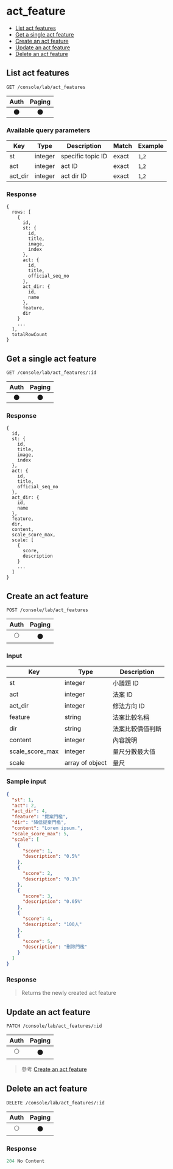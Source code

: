 # act_feature

- [List act features](#list-act-features)
- [Get a single act feature](#get-a-single-act-feature)
- [Create an act feature](#create-an-act-feature)
- [Update an act feature](#update-an-act-feature)
- [Delete an act feature](#delete-an-act-feature)

## List act features
```
GET /console/lab/act_features
```

| Auth | Paging |
| :---: | :---: |
| 🌑 | 🌑 |

### Available query parameters

| Key | Type | Description | Match | Example |
| --- | --- | --- | --- | --- |
| st | integer | specific topic ID | exact | `1`,`2` |
| act | integer | act ID | exact | `1`,`2` |
| act_dir | integer | act dir ID | exact | `1`,`2` |

### Response
```
{
  rows: [
    {
      id,
      st: {
        id,
        title,
        image,
        index
      },
      act: {
        id,
        title,
        official_seq_no
      },
      act_dir: {
        id,
        name
      },
      feature,
      dir
    }
    ...
  ],
  totalRowCount
}
```

## Get a single act feature
```
GET /console/lab/act_features/:id
```

| Auth | Paging |
| :---: | :---: |
| 🌑 | 🌑 |

### Response
```
{
  id,
  st: {
    id,
    title,
    image,
    index
  },
  act: {
    id,
    title,
    official_seq_no
  },
  act_dir: {
    id,
    name
  },
  feature,
  dir,
  content,
  scale_score_max,
  scale: [
    {
      score,
      description
    }
    ...
  ]
}
```

## Create an act feature
```
POST /console/lab/act_features
```

| Auth | Paging |
| :---: | :---: |
| 🌕 | 🌑 |

### Input

| Key | Type | Description |
| --- | --- | --- |
| st | integer | 小議題 ID |
| act | integer | 法案 ID |
| act_dir | integer | 修法方向 ID |
| feature | string | 法案比較名稱 |
| dir | string | 法案比較價值判斷 |
| content | integer | 內容說明 |
| scale_score_max | integer | 量尺分數最大值 |
| scale | array of object | 量尺 |

### Sample input
```json
{
  "st": 1,
  "act": 2,
  "act_dir": 4,
  "feature": "提案門檻",
  "dir": "降低提案門檻",
  "content": "Lorem ipsum.",
  "scale_score_max": 5,
  "scale": [
    {
      "score": 1,
      "description": "0.5%"
    },
    {
      "score": 2,
      "description": "0.1%"
    },
    {
      "score": 3,
      "description": "0.05%"
    },
    {
      "score": 4,
      "description": "100人"
    },
    {
      "score": 5,
      "description": "刪除門檻"
    }
  ]
}
```

### Response
> Returns the newly created act feature

## Update an act feature
```
PATCH /console/lab/act_features/:id
```

| Auth | Paging |
| :---: | :---: |
| 🌕 | 🌑 |

> 參考 [Create an act feature](#create-an-act-feature)

## Delete an act feature
```
DELETE /console/lab/act_features/:id
```

| Auth | Paging |
| :---: | :---: |
| 🌕 | 🌑 |

### Response
```javascript
204 No Content
```
